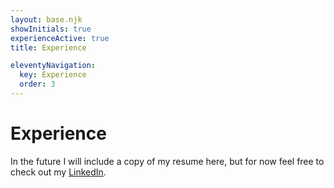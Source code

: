```yaml
---
layout: base.njk
showInitials: true
experienceActive: true
title: Experience

eleventyNavigation:
  key: Experience
  order: 3
---
```


# Experience

In the future I will include a copy of my resume here, but for now feel free to check out my
[LinkedIn](https://www.linkedin.com/in/daniel-way-693868171).
